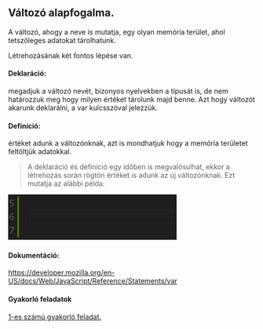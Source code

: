 ## Változó alapfogalma.
A változó, ahogy a neve is mutatja, egy olyan memória terület, ahol tetszőleges adatokat tárolhatunk.  
  
Létrehozásának két fontos lépése van.  
#### Deklaráció:  
megadjuk a változó nevét, bizonyos nyelvekben a típusát is, de nem határozzuk meg hogy milyen értéket tárolunk majd benne. 
Azt hogy változót akarunk deklarálni, a var kulcsszóval jelezzük.  
#### Definíció:  
értéket adunk a változónknak, azt is mondhatjuk hogy a memória területet feltöltjük adatokkal.

> A deklaráció és definíció egy időben is megvalósulhat, ekkor a létrehozás során rögtön értéket is adunk az új változónknak. Ezt mutatja az alábbi példa:
  
![Változó definiálása](/docs/basic/week1/image/variable_definition.gif)

#### Dokumentáció:  
https://developer.mozilla.org/en-US/docs/Web/JavaScript/Reference/Statements/var

#### Gyakorló feladatok  
[1-es számú gyakorló feladat.](http://cherryapps.hu/yellow-road)

